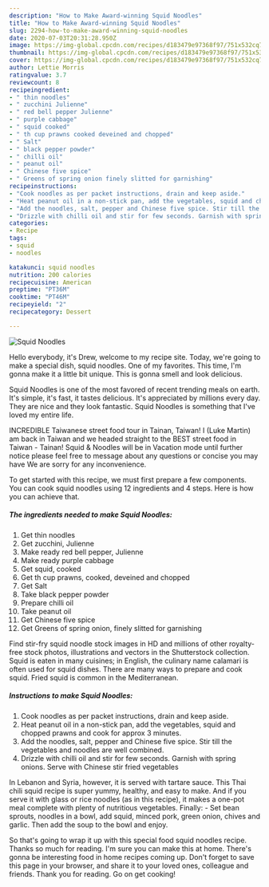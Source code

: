 ```yaml
---
description: "How to Make Award-winning Squid Noodles"
title: "How to Make Award-winning Squid Noodles"
slug: 2294-how-to-make-award-winning-squid-noodles
date: 2020-07-03T20:31:28.950Z
image: https://img-global.cpcdn.com/recipes/d183479e97368f97/751x532cq70/squid-noodles-recipe-main-photo.jpg
thumbnail: https://img-global.cpcdn.com/recipes/d183479e97368f97/751x532cq70/squid-noodles-recipe-main-photo.jpg
cover: https://img-global.cpcdn.com/recipes/d183479e97368f97/751x532cq70/squid-noodles-recipe-main-photo.jpg
author: Lettie Morris
ratingvalue: 3.7
reviewcount: 8
recipeingredient:
- " thin noodles"
- " zucchini Julienne"
- " red bell pepper Julienne"
- " purple cabbage"
- " squid cooked"
- " th cup prawns cooked deveined and chopped"
- " Salt"
- " black pepper powder"
- " chilli oil"
- " peanut oil"
- " Chinese five spice"
- " Greens of spring onion finely slitted for garnishing"
recipeinstructions:
- "Cook noodles as per packet instructions, drain and keep aside."
- "Heat peanut oil in a non-stick pan, add the vegetables, squid and chopped prawns and cook for approx 3 minutes."
- "Add the noodles, salt, pepper and Chinese five spice. Stir till the vegetables and noodles are well combined."
- "Drizzle with chilli oil and stir for few seconds. Garnish with spring onions. Serve with Chinese stir fried vegetables"
categories:
- Recipe
tags:
- squid
- noodles

katakunci: squid noodles 
nutrition: 200 calories
recipecuisine: American
preptime: "PT36M"
cooktime: "PT46M"
recipeyield: "2"
recipecategory: Dessert

---
```



![Squid Noodles](https://img-global.cpcdn.com/recipes/d183479e97368f97/751x532cq70/squid-noodles-recipe-main-photo.jpg)

Hello everybody, it's Drew, welcome to my recipe site. Today, we're going to make a special dish, squid noodles. One of my favorites. This time, I'm gonna make it a little bit unique. This is gonna smell and look delicious.

Squid Noodles is one of the most favored of recent trending meals on earth. It's simple, it's fast, it tastes delicious. It's appreciated by millions every day. They are nice and they look fantastic. Squid Noodles is something that I've loved my entire life.

INCREDIBLE Taiwanese street food tour in Tainan, Taiwan! I (Luke Martin) am back in Taiwan and we headed straight to the BEST street food in Taiwan - Tainan! Squid &amp; Noodles will be in Vacation mode until further notice please feel free to message about any questions or concise you may have We are sorry for any inconvenience.


To get started with this recipe, we must first prepare a few components. You can cook squid noodles using 12 ingredients and 4 steps. Here is how you can achieve that.

<!--inarticleads1-->

##### The ingredients needed to make Squid Noodles:

1. Get  thin noodles
1. Get  zucchini, Julienne
1. Make ready  red bell pepper, Julienne
1. Make ready  purple cabbage
1. Get  squid, cooked
1. Get  th cup prawns, cooked, deveined and chopped
1. Get  Salt
1. Take  black pepper powder
1. Prepare  chilli oil
1. Take  peanut oil
1. Get  Chinese five spice
1. Get  Greens of spring onion, finely slitted for garnishing


Find stir-fry squid noodle stock images in HD and millions of other royalty-free stock photos, illustrations and vectors in the Shutterstock collection. Squid is eaten in many cuisines; in English, the culinary name calamari is often used for squid dishes. There are many ways to prepare and cook squid. Fried squid is common in the Mediterranean. 

<!--inarticleads2-->

##### Instructions to make Squid Noodles:

1. Cook noodles as per packet instructions, drain and keep aside.
1. Heat peanut oil in a non-stick pan, add the vegetables, squid and chopped prawns and cook for approx 3 minutes.
1. Add the noodles, salt, pepper and Chinese five spice. Stir till the vegetables and noodles are well combined.
1. Drizzle with chilli oil and stir for few seconds. Garnish with spring onions. Serve with Chinese stir fried vegetables


In Lebanon and Syria, however, it is served with tartare sauce. This Thai chili squid recipe is super yummy, healthy, and easy to make. And if you serve it with glass or rice noodles (as in this recipe), it makes a one-pot meal complete with plenty of nutritious vegetables. Finally: - Set bean sprouts, noodles in a bowl, add squid, minced pork, green onion, chives and garlic. Then add the soup to the bowl and enjoy. 

So that's going to wrap it up with this special food squid noodles recipe. Thanks so much for reading. I'm sure you can make this at home. There's gonna be interesting food in home recipes coming up. Don't forget to save this page in your browser, and share it to your loved ones, colleague and friends. Thank you for reading. Go on get cooking!
